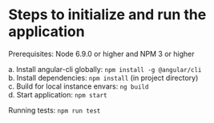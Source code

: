 # Steps to initialize and run the application

Prerequisites: Node 6.9.0 or higher and NPM 3 or higher

a. Install angular-cli globally: `npm install -g @angular/cli`  
b. Install dependencies: `npm install` (in project directory)  
c. Build for local instance envars: `ng build`   
d. Start application: `npm start`  

Running tests: `npm run test`
